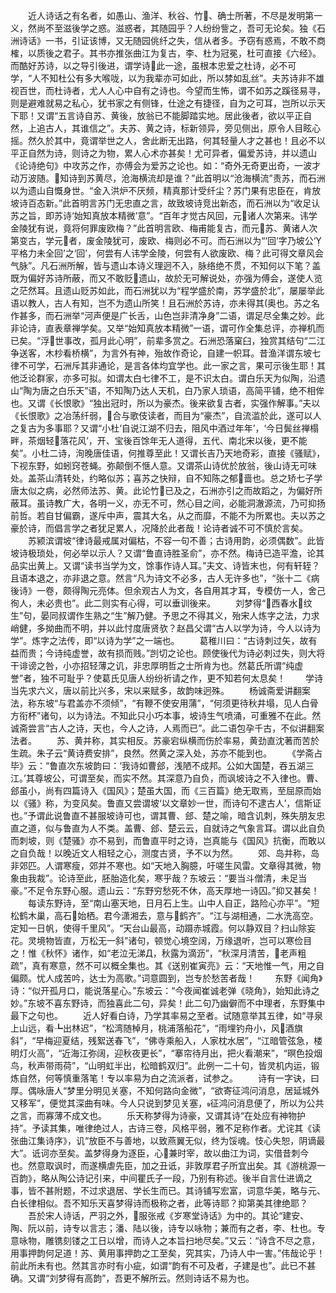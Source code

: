 <!-- { "loadSidebar": true } -->
　　近人诗话之有名者，如愚山、渔洋、秋谷、竹、确士所著，不尽是发明第一义，然尚不至滋後学之惑。滋惑者，其随园乎？人纷纷訾之，吾可无论矣。独《石洲诗话》一书，引证该博，又无随园佻纤之失，信从者多。予窃有惑焉，不敢不商榷，以质後之君子。其书亦推张曲江为复古，李、杜为冠冕，杜可直接《六经》。而酷好苏诗，以之导引後进，谓学诗此一途，虽根本忠爱之杜诗，必不可学，“人不知杜公有多大喉咙，以为我辈亦可如此，所以棼如乱丝”。夫苏诗非不雄视百世，而杜诗者，尤人人心中自有之诗也。今望而生怖，谓不如苏之蹊径易寻，则是避难就易之私心，犹书家之有侧锋，仕途之有捷径，自为之可耳，岂所以示天下耶！又谓“五言诗自苏、黄後，放翁已不能脚踏实地。居此後者，欲以平正自然，上追古人，其谁信之”。夫苏、黄之诗，标新领异，旁见侧出，原令人目眩心摇。然久於其中，竟谓举世之人，舍此断无出路，何其轻量人才之甚也！且必不以平正自然为诗，则诗之为物，累人心术亦甚矣！尤可异者，偏爱苏诗，并以遗山《论诗绝句》中攻苏之作，亦傅会为爱苏之论也。如：“奇外无奇更出奇，一波才动万波随。知诗到苏黄尽，沧海横流却是谁？”此首明以“沧海横流”责苏，而石洲以为遗山自慨身世。“金入洪炉不厌频，精真那计受纤尘？苏门果有忠臣在，肯放坡诗百态新。”此首明言苏门无忠直之言，故致坡诗竞出新态，而石洲以为“收足认苏之旨，即苏诗‘始知真放本精微’意”。“百年才觉古风回，元诸人次第来。讳学金陵犹有说，竟将何罪废欧梅？”此首明言欧、梅甫能复古，而元苏、黄诸人次第变古，学元者，废金陵犹可，废欧、梅则必不可。而石洲以为“‘回’字乃坡公‘平格力未全回’之‘回’，何尝有人讳学金陵，何尝有人欲废欧、梅？此可得文章风会气脉”。凡石洲所解，皆与遗山本诗义理迥不入，脉络绝不贯，不知何以下笔？盖既为偏好苏诗所蔽，而又不敢贬遗山，故於无可解说处，亦强为傅会，遂使人览之茫然耳。且遗山贬苏如此，而石洲犹以为“程学盛於南，苏学盛於北”，屡屡举此语以教人，古人有知，岂不为遗山所笑！且石洲於苏诗，亦未得其奥也。苏之名作甚多，而石洲举“河声便是广长舌，山色岂非清净身”二语，谓足尽全集之妙。此非论诗，直表章禅学矣。又举“始知真放本精微”一语，谓可作全集总评，亦禅机而已矣。“浮世事改，孤月此心明”，前辈多赏之。石洲恐落窠臼，独赏其结句“二江争送客，木杪看桥横”，为言外有神，殆故作奇论，自建一帜耳。昔渔洋谓东坡七律不可学，石洲斥其非通论，是言各体均宜学也。此一家之言，果可示後生耶！其他泛论群家，亦多可拟。如谓太白七律不工，是不识太白。谓白乐天为似陶，沿遗山“陶为唐之白乐天”语，不知陶乃达人天机，白乃家人琐语，高简平铺，绝不相侔也。又谓《长恨歌》“独出冠时，所以为豪杰。後来欲复古者，实强作解事。”夫以《长恨歌》之冶荡纤弱，合与歌伎读者，而目为“豪杰”，自流滥於此，遂可以人之复古为多事耶？又谓“小杜‘自说江湖不归去，阻风中酒过年年’，‘今日鬓丝禅榻畔，茶烟轻落花风’，开、宝後百馀年无人道得，五代、南北宋以後，更不能矣”。小杜二诗，洵晚唐佳语，何推尊至此！又谓长吉乃天地奇彩，直接《骚赋》，下视东野，如蚓窍苍蝇。弥颠倒不惬人意。又谓茶山诗优於放翁，後山诗无可味处。盖茶山清转处，约略似苏；喜苏之快辩，自不知陈之郁啬也。总之矫七子学唐太似之病，必然师法苏、黄。此论竹已及之，石洲亦引之而故蹈之，为偏好所蔽耳。虽诗教广大，各明一义，亦无不可，然心目之间，必能洞澈源流，乃可抑扬前哲。若自甘偏霸，遂斥中声，震其大名，从之而靡，不能不为所累也。夫以苏之豪於诗，而倡言学之者犹足累人，况降於此者哉！论诗者诚不可不慎於言矣。
　　苏颍滨谓坡“律诗最戒属对偏枯，不容一句不善；古诗用韵，必须偶数”。此皆坡诗极琐处，何必举以示人？又谓“鲁直诗胜圣俞”，亦不然。梅诗已造平澹，论其品实出黄上。又谓“读书当学为文，馀事作诗人耳。”夫文、诗皆末也，何有轩轾？且语本退之，亦非退之意。然言“凡为诗文不必多，古人无许多也”，“张十二《病後诗》一卷，颇得陶元亮体。但余观古人为文，各自用其才耳，专模仿一人，舍己徇人，未必贵也”。此二则实有心得，可以垂训後来。
　　刘梦得“西春水纹生”句，晏同叔谓作生熟之“生”解乃健。予思之不得其义，殆宋人炼字之法，力求峭健，多拗曲而不明，并以此忖度唐贤欤？赵昌父谓“古人以学为诗，今人以诗为学”。炼字之法传，即“以诗为学”之一端也。
　　葛稚川曰：“古诗刺过矢，故有益而贵；今诗纯虚誉，故有损而贱。”剀切之论也。顾使後代为诗必刺过失，则大将干诽谤之咎，小亦招轻薄之讥，非忠厚明哲之士所肯为也。然葛氏所谓“纯虚誉”者，独不可耻乎？使葛氏见唐人纷纷祈请之作，更不知若何太息矣！
　　学诗当先求六义，唐以前比兴多，宋以来赋多，故韵味迥殊。
　　杨诚斋爱讲翻案法，称东坡“与君盖亦不须倾”，“有鞭不使安用蒲”，“何须更待秋井塌，见人白骨方衔杯”诸句，以为诗法。不知此只小巧本事，坡诗生气喷涌，可重雅不在此。然诚斋尝言“古人之诗，天也，今人之诗，人焉而已”。此二语包孕千古，不似讲翻案法者。
　　苏、黄并称，其实相反。苏豪宕纵横而伤於率易，黄劲直沈著而苦於生疏。朱子云“黄诗费安排”，良然。然黄之深入处，苏亦不能到也。
　　《学斋占毕》云：“鲁直次东坡韵曰：‘我诗如曹郐，浅陋不成邦。公如大国楚，吞五湖三江。’其尊坡公，可谓至矣，而实不然。其深意乃自负，而讽坡诗之不入律也。曹、郐虽小，尚有四篇诗入《国风》；楚虽大国，而《三百篇》绝无取焉，至屈原而始以《骚》称，为变风矣。鲁直又尝谓坡‘以文章妙一世，而诗句不逮古人’，信斯证也。”予谓此说鲁直不甚服坡诗可也，谓其曹、郐、楚之喻，暗含讥刺，殊失朋友忠直之道，似与鲁直为人不类。盖曹、郐、楚云云，自就诗之气象言耳。谓以此自负而刺坡，则《楚骚》亦不易到，而鲁直平时之诗，岂真能与《国风》抗衡，而敢以之自负哉！以晚近文人相轻之心，测度古贤，予不以为然。
　　郊、岛并称，岛非郊匹。人谓寒瘦，郊并不寒也。如“天地入胸臆，吁嗟生风雷。文章得其微，物象由我裁”。论诗至此，胚胎造化矣，寒乎哉？东坡云：“要当斗僧清，未足当豪。”不足令东野心服。遗山云：“东野穷愁死不休，高天厚地一诗囚。”抑又甚矣！
　　每读东野诗，至“南山塞天地，日月石上生。山中人自正，路险心亦平”。“短松鹤木巢，高石始栖。君今潇湘去，意与鹤齐”。“江与湖相通，二水洗高空。定知一日帆，使得千里风”。“天台山最高，动蹑赤城霞。何以静双目？扫山除妄花。灵境物皆直，万松无一斜”诸句，顿觉心境空阔，万缘退听，岂可以寒俭目之！惟《秋怀》诸作，如“老泣无涕Д，秋露为滴沥”，“秋深月清苦，老声粗疏”，真有寒意，然不可以概全集也。其《送别崔寅亮》云：“天地惟一气，用之自偏颇。忧人成苦吟，达士为高歌。”词意圆到，岂专於愁苦者哉！
　　东野《闻角》诗：“似开孤月口，能说落星心。”东坡云：“今夜闻崔诚老弹《晓角》，始知此诗之妙。”东坡不喜东野诗，而独喜此二句，异矣！此二句乃幽僻而不中理者，东野集中最下之句也。
　　近人好看白诗，乃学其率易之至者。试随意举其五律，如“寻泉上山远，看┺出林迟”，“松湾随棹月，桃浦落船花”，“雨埋钓舟小，风酒旗斜”，“早梅迎夏结，残絮送春飞”，“佛寺乘船入，人家枕水居”，“江暗管弦急，楼明灯火高”，“近海江弥阔，迎秋夜更长”，“搴帘待月出，把火看潮来”，“暝色投烟鸟，秋声带雨荷”，“山明虹半出，松暗鹤双归”。此例一二十句，皆灵机内运，锻炼自然，何等慎重落笔！专以率易为白之流派者，试参之。
　　诗有一字诀，曰厚。偶咏唐人“梦里分明见关塞，不知何路向金微”，“欲寄征鸿问消息，居延城外又移军”，便觉其深曲有味。今人只说到梦见关塞，征鸿问消息便了，所以为公共之言，而寡薄不成文也。
　　乐天称梦得为诗豪，又谓其诗“在处应有神物护持”。予读其集，唯律绝过人，古诗三卷，风格平弱，雅不足称作者。尤诧其《读张曲江集诗序》，讥“放臣不与善地，以致燕翼无似，终为馁魂。忮心失恕，阴谪最大”。诋诃亦至矣。盖梦得身为逐臣，心兼时宰，故以曲江为词，实借昔刺今也。然意取讽时，而遂横虐先臣，加之丑诋，非敦厚君子所宜出矣。其《游桃源一百韵》，略从陶公诗记引来，中间瞿氏子一段，乃别有称述。後半自言仕进谪之事，皆不甚附题，不过求退居、学长生而已。其诗铺写宏富，词意华美，略与元、白长律相似。吾不知乐天喜梦得诗而极称之者，此等诗耶？抑第美其律绝耶？
　　吾於宋人诗话，严羽之外，服张戒《岁寒堂诗话》为中的。其论“建安、陶、阮以前，诗专以言志；潘、陆以後，诗专以咏物；兼而有之者，李、杜也。专意咏物，雕镌刻镂之工日以增，而诗人之本旨扫地尽矣。”又云：“诗含不尽之意，用事押韵何足道！苏、黄用事押韵之工至矣，究其实，乃诗人中一害。”伟哉论乎！前此所未有也。然其言亦时有小疵，如谓“韵有不可及者，子建是也”。此已不甚确。又谓“刘梦得有高韵”，吾更不解所云。然则诗话不易为也。
